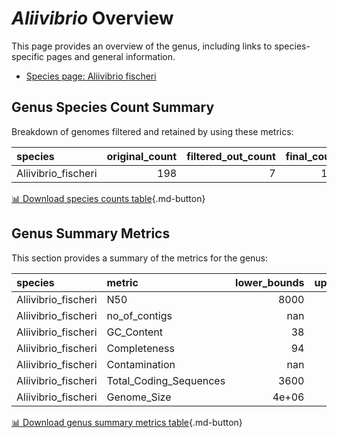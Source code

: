 # *Aliivibrio* Overview
This page provides an overview of the genus, including links to species-specific pages and general information.

- [Species page: Aliivibrio fischeri](Aliivibrio_fischeri/index.md)
## Genus Species Count Summary
Breakdown of genomes filtered and retained by using these metrics:

| species             |   original_count |   filtered_out_count |   final_count |
|:--------------------|-----------------:|---------------------:|--------------:|
| Aliivibrio_fischeri |              198 |                    7 |           191 |


[📊 Download species counts table](species_counts.csv){.md-button}
## Genus Summary Metrics
This section provides a summary of the metrics for the genus:

| species             | metric                 |   lower_bounds |   upper_bounds |
|:--------------------|:-----------------------|---------------:|---------------:|
| Aliivibrio_fischeri | N50                    |       8000     |      nan       |
| Aliivibrio_fischeri | no_of_contigs          |        nan     |      800       |
| Aliivibrio_fischeri | GC_Content             |         38     |       39       |
| Aliivibrio_fischeri | Completeness           |         94     |      nan       |
| Aliivibrio_fischeri | Contamination          |        nan     |       12       |
| Aliivibrio_fischeri | Total_Coding_Sequences |       3600     |     4400       |
| Aliivibrio_fischeri | Genome_Size            |          4e+06 |        4.6e+06 |


[📊 Download genus summary metrics table](genus_summary_metrics.csv){.md-button}

